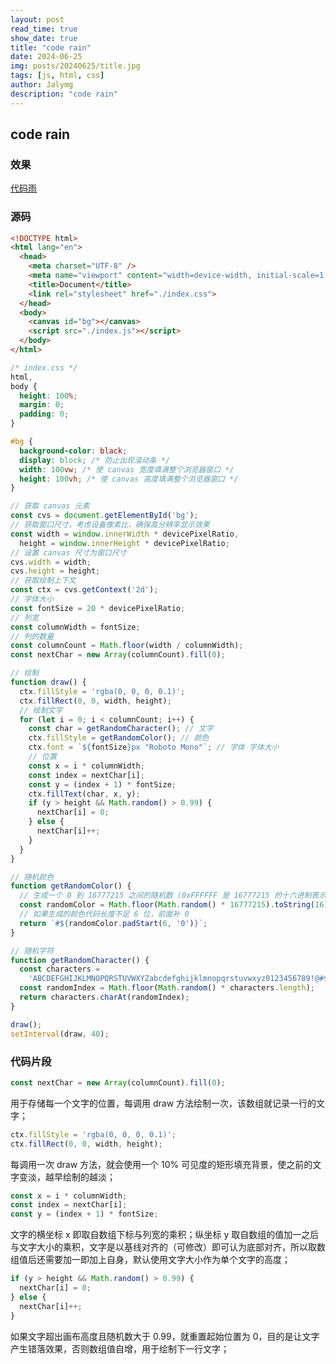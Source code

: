 ```yaml
---
layout: post
read_time: true
show_date: true
title: "code rain"
date: 2024-06-25
img: posts/20240625/title.jpg
tags: [js, html, css]
author: Jalymg
description: "code rain"
---
```


## code rain
### 效果
[代码雨](https://lijintsang.github.io/static/codeRain.html)
### 源码

```html
<!DOCTYPE html>
<html lang="en">
  <head>
    <meta charset="UTF-8" />
    <meta name="viewport" content="width=device-width, initial-scale=1.0" />
    <title>Document</title>
    <link rel="stylesheet" href="./index.css">
  </head>
  <body>
    <canvas id="bg"></canvas>
    <script src="./index.js"></script>
  </body>
</html>
```

```css
/* index.css */
html,
body {
  height: 100%;
  margin: 0;
  padding: 0;
}

#bg {
  background-color: black;
  display: block; /* 防止出现滚动条 */
  width: 100vw; /* 使 canvas 宽度填满整个浏览器窗口 */
  height: 100vh; /* 使 canvas 高度填满整个浏览器窗口 */
}
```

```jsx
// 获取 canvas 元素
const cvs = document.getElementById('bg');
// 获取窗口尺寸，考虑设备像素比，确保高分辨率显示效果
const width = window.innerWidth * devicePixelRatio,
  height = window.innerHeight * devicePixelRatio;
// 设置 canvas 尺寸为窗口尺寸
cvs.width = width;
cvs.height = height;
// 获取绘制上下文
const ctx = cvs.getContext('2d');
// 字体大小
const fontSize = 20 * devicePixelRatio;
// 列宽
const columnWidth = fontSize;
// 列的数量
const columnCount = Math.floor(width / columnWidth);
const nextChar = new Array(columnCount).fill(0);

// 绘制
function draw() {
  ctx.fillStyle = 'rgba(0, 0, 0, 0.1)';
  ctx.fillRect(0, 0, width, height);
  // 绘制文字
  for (let i = 0; i < columnCount; i++) {
    const char = getRandomCharacter(); // 文字
    ctx.fillStyle = getRandomColor(); // 颜色
    ctx.font = `${fontSize}px "Roboto Mono"`; // 字体 字体大小
    // 位置
    const x = i * columnWidth;
    const index = nextChar[i];
    const y = (index + 1) * fontSize;
    ctx.fillText(char, x, y);
    if (y > height && Math.random() > 0.99) {
      nextChar[i] = 0;
    } else {
      nextChar[i]++;
    }
  }
}

// 随机颜色
function getRandomColor() {
  // 生成一个 0 到 16777215 之间的随机数 (0xFFFFFF 是 16777215 的十六进制表示)
  const randomColor = Math.floor(Math.random() * 16777215).toString(16);
  // 如果生成的颜色代码长度不足 6 位，前面补 0
  return `#${randomColor.padStart(6, '0')}`;
}

// 随机字符
function getRandomCharacter() {
  const characters =
    'ABCDEFGHIJKLMNOPQRSTUVWXYZabcdefghijklmnopqrstuvwxyz0123456789!@#$%^&*()_+-=[]{}|;:\'",.<>?/`~';
  const randomIndex = Math.floor(Math.random() * characters.length);
  return characters.charAt(randomIndex);
}

draw();
setInterval(draw, 40);

```

### 代码片段

```jsx
const nextChar = new Array(columnCount).fill(0);
```

用于存储每一个文字的位置，每调用 draw 方法绘制一次，该数组就记录一行的文字；

```jsx
ctx.fillStyle = 'rgba(0, 0, 0, 0.1)';
ctx.fillRect(0, 0, width, height);
```

每调用一次 draw 方法，就会使用一个 10% 可见度的矩形填充背景，使之前的文字变淡，越早绘制的越淡；

```jsx
const x = i * columnWidth;
const index = nextChar[i];
const y = (index + 1) * fontSize;
```

文字的横坐标 x 即取自数组下标与列宽的乘积；纵坐标 y 取自数组的值加一之后与文字大小的乘积，文字是以基线对齐的（可修改）即可认为底部对齐，所以取数组值后还需要加一即加上自身，默认使用文字大小作为单个文字的高度；

```jsx
if (y > height && Math.random() > 0.99) {
  nextChar[i] = 0;
} else {
  nextChar[i]++;
}
```

如果文字超出画布高度且随机数大于 0.99，就重置起始位置为 0，目的是让文字产生错落效果，否则数组值自增，用于绘制下一行文字；

